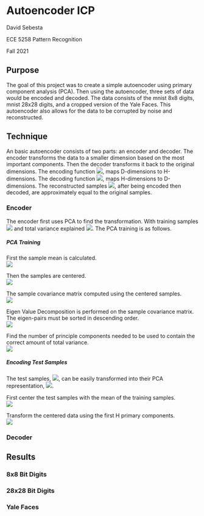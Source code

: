 # Autoencoder ICP
<p>
David Sebesta

ECE 5258 Pattern Recognition

Fall 2021
</p>




## Purpose
<purpose>
The goal of this project was to create a simple autoencoder using primary component analysis (PCA).
Then using the autoencoder, three sets of data would be encoded and decoded.
The data consists of the mnist 8x8 digits, mnist 28x28 digits, and a cropped version of the Yale Faces.
This autoencoder also allows for the data to be corrupted by noise and reconstructed.
</purpose>


## Technique
<technique>
An basic autoencoder consists of two parts: an encoder and decoder.
The encoder transforms the data to a smaller dimension based on the most important components.
Then the decoder transforms it back to the original dimensions.
The encoding function <img src="https://render.githubusercontent.com/render/math?math=%5Cbbox%5Bwhite%5D%7Bf%3A%5Cmathbb%7BR%7D%5E%7BD%7D%5Cto%5Cmathbb%7BR%7D%5E%7BH%7D%7D">,
maps D-dimensions to H-dimensions.
The decoding function <img src="https://render.githubusercontent.com/render/math?math=g%20%3A%20%5Cmathbb%7BR%7D%5E%7BH%7D%20%5Cto%20%5Cmathbb%7BR%7D%5E%7BD%7D">,
maps H-dimensions to D-dimensions.
The reconstructed samples <img src="https://render.githubusercontent.com/render/math?math=%5Chat%7Bx%7D%20%5Ctriangleq%20g(f(x))%20%5Capprox%20x">,
after being encoded then decoded, are approximately equal to the original samples.
</technique>

### Encoder
<encoder>
The encoder first uses PCA to find the transformation. With training samples <img src="https://render.githubusercontent.com/render/math?math=X%20%5Cin%20%5Cmathbb%7BR%7D%5E%7BRxD%7D">
and total variance explained <img src="https://render.githubusercontent.com/render/math?math=0%20%5Cle%20p%20%5Cle%201">. The
PCA training is as follows.

##### PCA Training
First the sample mean is calculated.
<br />
<img src="https://render.githubusercontent.com/render/math?math=%5Chat%7B%5Cmu%7D_x%20%3D%20%5Cfrac%7B1%7D%7BN%7DX%5E%7BT%7D1_%7BN%7D">

Then the samples are centered.
<br />
<img src="https://render.githubusercontent.com/render/math?math=%5Ctilde%7BX%7D%20%3D%20X%20-%201_N%5Chat%7B%5Cmu%7D_x">

The sample covariance matrix computed using the centered samples.
<br />
<img src="https://render.githubusercontent.com/render/math?math=%5Chat%7BC%7D_%7BX%7D%20%3D%20%5Cfrac%7B1%7D%7BN%7D%5Ctilde%7BX%7D%5E%7BT%7D%5Ctilde%7BX%7D">

Eigen Value Decomposition is performed on the sample covariance matrix. The eigen-pairs must be sorted in descending order.
<br />
<img src="https://render.githubusercontent.com/render/math?math=%5B%5Cnu%2C%20%5Clambda%5D%20%5Cquad%20%5Cunderleftarrow%7BEVD%7D%20%5Cquad%20%5Chat%7BC%7D_%7BX%7D">

Find the number of principle components needed to be used to contain the correct amount of total variance.
<br />
<img src="https://render.githubusercontent.com/render/math?math=H%20%3D%20arg%5Cmin%5C%7Bk%5Cin%5C%7B1%2C...%2CD%5C%7D%3A%5Csum_%7Bi%3D1%7D%5E%7Bk%7D%20%5C%20%5Clambda_%7Bi%7D%20%5Cgeq%20p%5C%3Btrace%5C%7B%5Chat%7BC%7D_%7Bx%7D%5C%7D%5C%7D">

##### Encoding Test Samples
The test samples, <img src="https://render.githubusercontent.com/render/math?math=X_t%20%5Cin%20%5Cmathbb%7BR%7D%5E%7BMxD%7D">,
can be easily transformed into their PCA representation, <img src="https://render.githubusercontent.com/render/math?math=%5Ctilde%7BY%7D_t%20%5Cin%20%5Cmathbb%7BR%7D%5E%7BMxH%7D">.

First center the test samples with the mean of the training samples.
<br />
<img src="https://render.githubusercontent.com/render/math?math=%5Ctilde%7BX%7D_t%20%3D%20X_t%20-%201_%7BM%7D%5Chat%7B%5Cmu%7D%5E%7BT%7D_%7Bx%7D">

Transform the centered data using the first H primary components.
<br />
<img src="https://render.githubusercontent.com/render/math?math=%5Ctilde%7BY%7D_t%20%3D%20%5Ctilde%7BX%7D_t%5Cnu_%7BH%7D">

</encoder>



### Decoder
<decoder>

</decoder>

## Results

### 8x8 Bit Digits
<eight>

</eight>

### 28x28 Bit Digits
<twentyeight>

</twentyeight>

### Yale Faces
<faces>

</faces>